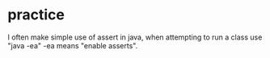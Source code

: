 practice
========

I often make simple use of assert in java, when attempting to run a class use "java -ea" -ea means "enable asserts".
